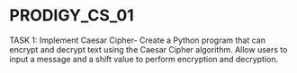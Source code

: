 # PRODIGY_CS_01
TASK 1: Implement Caesar Cipher- Create a Python program that can encrypt and decrypt text using the Caesar Cipher algorithm. Allow users to input a message and a shift value to perform encryption and decryption.
